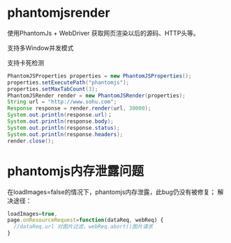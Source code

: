 # phantomjsrender
使用PhantomJs + WebDriver 获取网页渲染以后的源码、HTTP头等。

支持多Window并发模式

支持卡死检测
```java
PhantomJSProperties properties = new PhantomJSProperties();
properties.setExecutePath("phantomjs");
properties.setMaxTabCount(3);
PhantomJSRender render = new PhantomJSRender(properties);
String url = "http://www.sohu.com";
Response response = render.render(url, 30000);
System.out.println(response.url)；
System.out.println(response.body);
System.out.println(response.status);
System.out.println(response.headers);
render.close();
````

# phantomjs内存泄露问题
在loadImages=false的情况下，phantomjs内存泄露，此bug仍没有被修复；
解决途径：
```javascript
loadImages=true,
page.onResourceRequest=function(dataReq, webReq) {
  //dataReq.url 对图片过滤，webReq.abort()图片请求
} 
```
